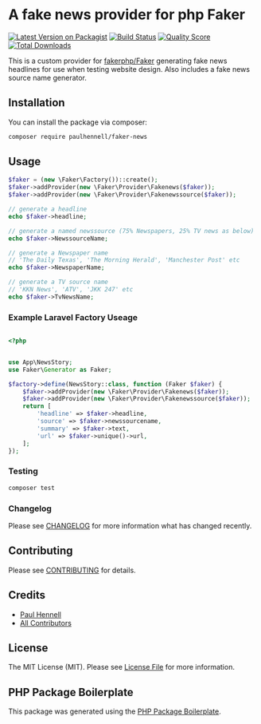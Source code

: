 # A fake news provider for php Faker

[![Latest Version on Packagist](https://img.shields.io/packagist/v/paulhennell/faker-news.svg?style=flat-square)](https://packagist.org/packages/paulhennell/faker-news)
[![Build Status](https://img.shields.io/travis/paulhennell/faker-news/master.svg?style=flat-square)](https://travis-ci.org/paulhennell/faker-news)
[![Quality Score](https://img.shields.io/scrutinizer/g/paulhennell/faker-news.svg?style=flat-square)](https://scrutinizer-ci.com/g/paulhennell/faker-news)
[![Total Downloads](https://img.shields.io/packagist/dt/paulhennell/faker-news.svg?style=flat-square)](https://packagist.org/packages/paulhennell/faker-news)

This is a custom provider for [fakerphp/Faker](https://fakerphp.github.io/) generating fake news headlines for use when testing website design. Also includes a fake news source name generator.

## Installation

You can install the package via composer:

```bash
composer require paulhennell/faker-news
```

## Usage

``` php
$faker = (new \Faker\Factory())::create();
$faker->addProvider(new \Faker\Provider\Fakenews($faker));
$faker->addProvider(new \Faker\Provider\Fakenewssource($faker));

// generate a headline
echo $faker->headline;

// generate a named newssource (75% Newspapers, 25% TV news as below)
echo $faker->NewssourceName;

// generate a Newspaper name
// 'The Daily Texas', 'The Morning Herald', 'Manchester Post' etc
echo $faker->NewspaperName;

// generate a TV source name
// 'KKN News', 'ATV', 'JKK 247' etc
echo $faker->TvNewsName;

```
### Example Laravel Factory Useage

``` php

<?php


use App\NewsStory;
use Faker\Generator as Faker;

$factory->define(NewsStory::class, function (Faker $faker) {
    $faker->addProvider(new \Faker\Provider\Fakenews($faker));
    $faker->addProvider(new \Faker\Provider\Fakenewssource($faker));
    return [
        'headline' => $faker->headline,
        'source' => $faker->newssourcename,
        'summary' => $faker->text,
        'url' => $faker->unique()->url,
    ];
});


```


### Testing

``` bash
composer test
```

### Changelog

Please see [CHANGELOG](CHANGELOG.md) for more information what has changed recently.

## Contributing

Please see [CONTRIBUTING](CONTRIBUTING.md) for details.

## Credits

- [Paul Hennell](https://github.com/paulhennell)
- [All Contributors](../../contributors)

## License

The MIT License (MIT). Please see [License File](LICENSE.md) for more information.

## PHP Package Boilerplate

This package was generated using the [PHP Package Boilerplate](https://laravelpackageboilerplate.com).

